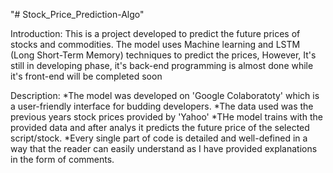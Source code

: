  "# Stock_Price_Prediction-Algo" 
 
Introduction:
      This is a project developed to predict the future prices of stocks and commodities. The model uses Machine learning and LSTM (Long Short-Term Memory)            techniques to predict the prices, However, It's still in developing phase, it's back-end programming is almost done while it's front-end will be completed soon

Description:
      *The model was developed on 'Google Colaboratoty' which is a user-friendly interface for budding developers.
      *The data used was the previous years stock prices provided by 'Yahoo' 
      *THe model trains with the provided data and after analys it predicts the future price of the selected script/stock.
      *Every single part of code is detailed and well-defined in a way that the reader can easily understand as I have provided explanations in the form of comments.
      

